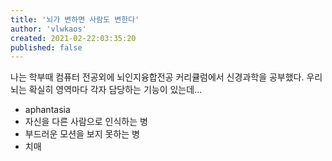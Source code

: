```yaml
---
title: '뇌가 변하면 사람도 변한다'
author: 'vlwkaos'
created: 2021-02-22:03:35:20
published: false
---
```





나는 학부때 컴퓨터 전공외에 뇌인지융합전공 커리큘럼에서 신경과학을 공부했다. 우리뇌는 확실히 영역마다 각자 담당하는 기능이 있는데...

- aphantasia
- 자신을 다른 사람으로 인식하는 병
- 부드러운 모션을 보지 못하는 병
- 치매
